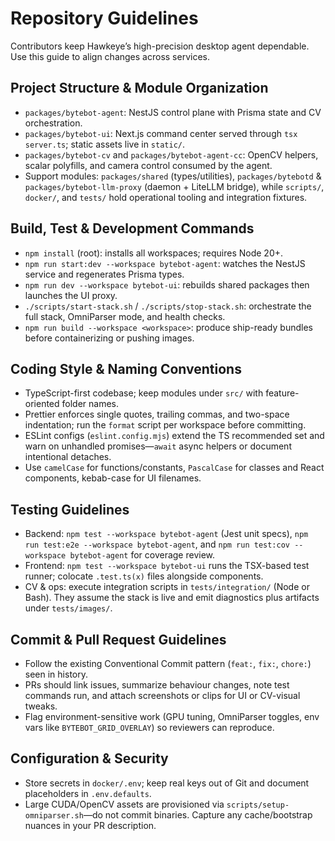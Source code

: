 # Repository Guidelines

Contributors keep Hawkeye’s high-precision desktop agent dependable. Use this guide to align changes across services.

## Project Structure & Module Organization
- `packages/bytebot-agent`: NestJS control plane with Prisma state and CV orchestration.
- `packages/bytebot-ui`: Next.js command center served through `tsx server.ts`; static assets live in `static/`.
- `packages/bytebot-cv` and `packages/bytebot-agent-cc`: OpenCV helpers, scalar polyfills, and camera control consumed by the agent.
- Support modules: `packages/shared` (types/utilities), `packages/bytebotd` & `packages/bytebot-llm-proxy` (daemon + LiteLLM bridge), while `scripts/`, `docker/`, and `tests/` hold operational tooling and integration fixtures.

## Build, Test & Development Commands
- `npm install` (root): installs all workspaces; requires Node 20+.
- `npm run start:dev --workspace bytebot-agent`: watches the NestJS service and regenerates Prisma types.
- `npm run dev --workspace bytebot-ui`: rebuilds shared packages then launches the UI proxy.
- `./scripts/start-stack.sh` / `./scripts/stop-stack.sh`: orchestrate the full stack, OmniParser mode, and health checks.
- `npm run build --workspace <workspace>`: produce ship-ready bundles before containerizing or pushing images.

## Coding Style & Naming Conventions
- TypeScript-first codebase; keep modules under `src/` with feature-oriented folder names.
- Prettier enforces single quotes, trailing commas, and two-space indentation; run the `format` script per workspace before committing.
- ESLint configs (`eslint.config.mjs`) extend the TS recommended set and warn on unhandled promises—`await` async helpers or document intentional detaches.
- Use `camelCase` for functions/constants, `PascalCase` for classes and React components, kebab-case for UI filenames.

## Testing Guidelines
- Backend: `npm test --workspace bytebot-agent` (Jest unit specs), `npm run test:e2e --workspace bytebot-agent`, and `npm run test:cov --workspace bytebot-agent` for coverage review.
- Frontend: `npm test --workspace bytebot-ui` runs the TSX-based test runner; colocate `.test.ts(x)` files alongside components.
- CV & ops: execute integration scripts in `tests/integration/` (Node or Bash). They assume the stack is live and emit diagnostics plus artifacts under `tests/images/`.

## Commit & Pull Request Guidelines
- Follow the existing Conventional Commit pattern (`feat:`, `fix:`, `chore:`) seen in history.
- PRs should link issues, summarize behaviour changes, note test commands run, and attach screenshots or clips for UI or CV-visual tweaks.
- Flag environment-sensitive work (GPU tuning, OmniParser toggles, env vars like `BYTEBOT_GRID_OVERLAY`) so reviewers can reproduce.

## Configuration & Security
- Store secrets in `docker/.env`; keep real keys out of Git and document placeholders in `.env.defaults`.
- Large CUDA/OpenCV assets are provisioned via `scripts/setup-omniparser.sh`—do not commit binaries. Capture any cache/bootstrap nuances in your PR description.
